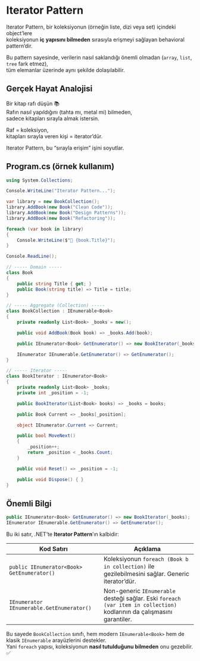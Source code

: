 ﻿# Iterator Pattern

Iterator Pattern, bir koleksiyonun (örneğin liste, dizi veya set) içindeki object’lere  
koleksiyonun **iç yapısını bilmeden** sırasıyla erişmeyi sağlayan behavioral pattern’dir.  

Bu pattern sayesinde, verilerin nasıl saklandığı önemli olmadan (`array`, `list`, `tree` fark etmez),  
tüm elemanlar üzerinde aynı şekilde dolaşılabilir.

## Gerçek Hayat Analojisi

Bir kitap rafı düşün 📚  
Rafın nasıl yapıldığını (tahta mı, metal mi) bilmeden,  
sadece kitapları sırayla almak istersin.  

Raf = koleksiyon,  
kitapları sırayla veren kişi = iterator’dür.  

Iterator Pattern, bu “sırayla erişim” işini soyutlar.

## Program.cs (örnek kullanım)

```csharp
using System.Collections;

Console.WriteLine("Iterator Pattern...");

var library = new BookCollection();
library.AddBook(new Book("Clean Code"));
library.AddBook(new Book("Design Patterns"));
library.AddBook(new Book("Refactoring"));

foreach (var book in library)
{
    Console.WriteLine($"📘 {book.Title}");
}

Console.ReadLine();

// ----- Domain -----
class Book
{
    public string Title { get; }
    public Book(string title) => Title = title;
}

// ----- Aggregate (Collection) -----
class BookCollection : IEnumerable<Book>
{
    private readonly List<Book> _books = new();

    public void AddBook(Book book) => _books.Add(book);

    public IEnumerator<Book> GetEnumerator() => new BookIterator(_books);

    IEnumerator IEnumerable.GetEnumerator() => GetEnumerator();
}

// ----- Iterator -----
class BookIterator : IEnumerator<Book>
{
    private readonly List<Book> _books;
    private int _position = -1;

    public BookIterator(List<Book> books) => _books = books;

    public Book Current => _books[_position];

    object IEnumerator.Current => Current;

    public bool MoveNext()
    {
        _position++;
        return _position < _books.Count;
    }

    public void Reset() => _position = -1;

    public void Dispose() { }
}
```

## Önemli Bilgi

```csharp
public IEnumerator<Book> GetEnumerator() => new BookIterator(_books);
IEnumerator IEnumerable.GetEnumerator() => GetEnumerator();
```

Bu iki satır, .NET’te **Iterator Pattern**’ın kalbidir:

| Kod Satırı | Açıklama |
|-------------|-----------|
| `public IEnumerator<Book> GetEnumerator()` | Koleksiyonun `foreach (Book b in collection)` ile gezilebilmesini sağlar. Generic iterator’dür. |
| `IEnumerator IEnumerable.GetEnumerator()` | Non-generic `IEnumerable` desteği sağlar. Eski `foreach (var item in collection)` kodlarının da çalışmasını garantiler. |

Bu sayede `BookCollection` sınıfı, hem modern `IEnumerable<Book>` hem de klasik `IEnumerable` arayüzlerini destekler.  
Yani `foreach` yapısı, koleksiyonun **nasıl tutulduğunu bilmeden** onu gezebilir. ✅